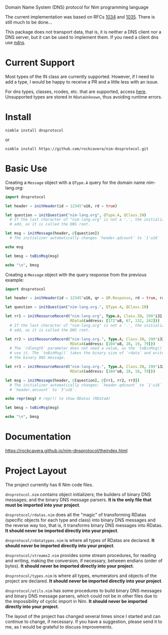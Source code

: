 Domain Name System (DNS) protocol for Nim programming language

The current implementation was based on RFCs [1034](https://tools.ietf.org/html/rfc1034) and [1035](https://tools.ietf.org/html/rfc1035). There is still much to be done...

This package does not transport data, that is, it is neither a DNS client nor a DNS server, but it can be used to implement them. If you need a client dns use [ndns](https://github.com/rockcavera/nim-ndns).
# Current Support
Most types of the IN class are currently supported. However, if I need to add a type, I would be happy to receive a PR and a little less with an issue.

For dns types, classes, rcodes, etc. that are supported, access [here](https://rockcavera.github.io/nim-dnsprotocol/dnsprotocol/types.html). Unsupported types are stored in `RDataUnknown`, thus avoiding runtime errors.
# Install
`nimble install dnsprotocol`

or

`nimble install https://github.com/rockcavera/nim-dnsprotocol.git`
# Basic Use
Creating a `Message` object with a `QType.A` query for the domain name nim-lang.org:
```nim
import dnsprotocol

let header = initHeader(id = 12345'u16, rd = true)

let question = initQuestion("nim-lang.org", QType.A, QClass.IN)
  # If the last character of "nim-lang.org" is not a '.', the initializer will
  # add, as it is called the DNS root.

let msg = initMessage(header, @[question])
  # The initializer automatically changes `header.qdcount` to `1'u16`

echo msg

let bmsg = toBinMsg(msg)

echo "\n", bmsg
```

Creating a `Message` object with the query response from the previous example:
```nim
import dnsprotocol

let header = initHeader(id = 12345'u16, qr = QR.Response, rd = true, ra = true)

let question = initQuestion("nim-lang.org.", QType.A, QClass.IN)

let rr1 = initResourceRecord("nim-lang.org", Type.A, Class.IN, 299'i32, 4'u16,
                             RDataA(address: [172'u8, 67, 132, 242]))
  # If the last character of "nim-lang.org" is not a '.', the initializer will
  # add, as it is called the DNS root.

let rr2 = initResourceRecord("nim-lang.org.", Type.A, Class.IN, 299'i32, 4'u16,
                             RDataA(address: [104'u8, 28, 19, 79]))
  # The `rdlength` parameter does not need a value, as the `toBinMsg()` does not
  # use it. The `toBinMsg()` takes the binary size of `rdata` and writes it to
  # the binary DNS message.

let rr3 = initResourceRecord("nim-lang.org.", Type.A, Class.IN, 299'i32, 4'u16,
                             RDataA(address: [104'u8, 28, 18, 79]))

let msg = initMessage(header, @[question], @[rr1, rr2, rr3])
  # The initializer automatically changes: `header.qdcount` to `1'u16` and
  # `header.ancount` to `3'u16`.

echo repr(msg) # repr() to show RDatas (RDataA)

let bmsg = toBinMsg(msg)

echo "\n", bmsg
```
# Documentation
https://rockcavera.github.io/nim-dnsprotocol/theindex.html
# Project Layout
The project currently has 6 Nim code files.

`dnsprotocol.nim` contains object initializers; the builders of binary DNS messages; and the binary DNS message parsers. **It is the only file that must be imported into your project**.

`dnsprotocol/rdatas.nim` does all the "magic" of transforming RDatas (specific objects for each type and class) into binary DNS messages and the reverse way too, that is, it transforms binary DNS messages into RDatas. **It should never be imported directly into your project**.

`dnsprotocol/rdatatypes.nim` is where all types of RDatas are declared. **It should never be imported directly into your project**.

`dnsprotocol/streams2.nim` provides some stream procedures, for reading and writing, making the conversion, if necessary, between endians (order of bytes). **It should never be imported directly into your project**.

`dnsprotocol/types.nim` is where all types, enumerators and objects of the project are declared. **It should never be imported directly into your project**.

`dnsprotocol/utils.nim` has some procedures to build binary DNS messages and binary DNS message parsers, which could not be in other files due to the impossibility of cyclic import in Nim. **It should never be imported directly into your project**.

The layout of the project has changed several times since I started and can continue to change, if necessary. If you have a suggestion, please send it to me, as I would be grateful to discuss improvements.